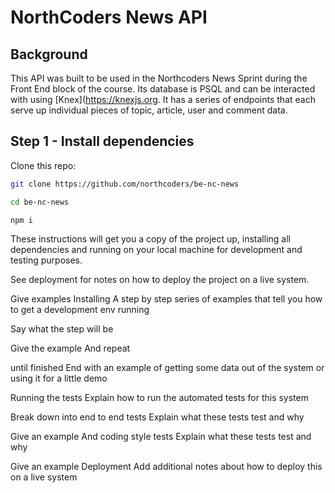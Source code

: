 # NorthCoders News API

## Background

This API was built to be used in the Northcoders News Sprint during the Front End block of the course. Its database is PSQL and can be interacted with using [Knex](https://knexjs.org. It has a series of endpoints that each serve up individual pieces of topic, article, user and comment data.

## Step 1 - Install dependencies

Clone this repo:

```bash
git clone https://github.com/northcoders/be-nc-news

cd be-nc-news

npm i
```

These instructions will get you a copy of the project up, installing all dependencies and running on your local machine for development and testing purposes. 

See deployment for notes on how to deploy the project on a live system.

Give examples
Installing
A step by step series of examples that tell you how to get a development env running

Say what the step will be

Give the example
And repeat

until finished
End with an example of getting some data out of the system or using it for a little demo

Running the tests
Explain how to run the automated tests for this system

Break down into end to end tests
Explain what these tests test and why

Give an example
And coding style tests
Explain what these tests test and why

Give an example
Deployment
Add additional notes about how to deploy this on a live system